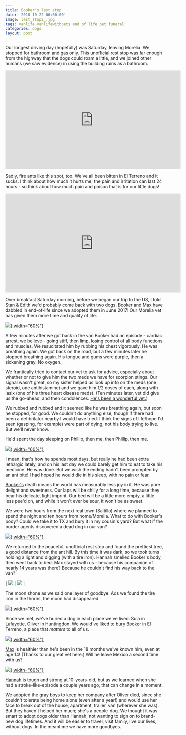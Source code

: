 ```yaml
---
title: Booker's last stop
date: '2018-10-22 06:00:00'
image: last_stop2_.jpg
tags: vanlife vanlifewithpets end of life pet funeral
categories: dogs
layout: post
---
```


Our longest driving day (hopefully) was Saturday, leaving Morelia. We stopped for bathroom and gas only. This unofficial rest stop was far enough from the highway that the dogs could roam a little, and we joined other humans (we saw evidence) in using the building ruins as a bathroom.

<iframe width="560" height="315" src="https://www.youtube-nocookie.com/embed/S2Yh3NB9PCU" frameborder="0" allow="autoplay; encrypted-media" allowfullscreen></iframe>


Sadly, fire ants like this spot, too. We've all been bitten in El Terreno and it sucks. I think about how much it hurts me; the pain and irritation can last 24 hours - so think about how much pain and poison that is for our little dogs!

<iframe width="560" height="315" src="https://www.youtube-nocookie.com/embed/tNOm6VYYBMg" frameborder="0" allow="autoplay; encrypted-media" allowfullscreen></iframe>


Over breakfast Saturday morning, before we began our trip to the US, I told Stan & Edith we'd probably come back with two dogs. Booker and Max have dabbled in end-of-life since we adopted them in June 2017! Our Morelia vet has given them more time and quality of life.

[![](/images/last_stop_.jpg){:width="60%"}](/images/last_stop.jpg)

A few minutes after we got back in the van Booker had an episode - cardiac arrest, we believe - going stiff, then limp, losing control of all body functions and muscles. We resucitated him by rubbing his chest vigorously. He was breathing again. We got back on the road, but a few minutes later he stopped breathing again. His tongue and gums were purple, then a sickening gray. No oxygen.

We frantically tried to contact our vet to ask for advice, especially about whether or not to give him the two meds we have for scorpion stings. Our signal wasn't great, so my sister helped us look up info on the meds (one steroid, one antihistamine) and we gave him 1/2 doses of each, along with lasix (one of his three heart disease meds). (Ten minutes later, vet did give us the go-ahead, and then condolences. [He's been a wonderful vet.](http://reverdecer.annalisagross.com/2018/08/21/what-40-gets-you-at-the-vet-in-mexico/))

We rubbed and rubbed and it seemed like he was breathing again, but soon he stopped, for good.  We couldn't do anything else, though if there had been a defibrilator nearby I would have tried. I think the signs of life/hope I'd seen (gasping, for example) were part of dying, not his body trying to live. But we'll never know.

He'd spent the day sleeping on Phillip, then me, then Phillip, then me.

[![](/images/last_day_.jpg){:width="60%"}](/images/last_day.jpg)

I mean, that's how he spends most days, but really he had been extra lethargic lately, and on his last day we could barely get him to eat to take his medicine. He was done. But we wish the ending hadn't been prompted by an ant bite! I had hoped he would die in his sleep, with no pain or fear.

[Booker's](https://reverdecer.annalisagross.com/2018/09/06/booker/) death means the world has measurably less joy in it. He was pure delight and sweetness. Our laps will be chilly for a long time, because they bear his delicate, light imprint. Our bed will be a little more empty, a little less pee'd on, and while it won't ever be sour, it won't be as sweet.

We were two hours from the next real town (Saltillo) where we planned to spend the night and ten hours from home/Morelia. What to do with Booker's body? Could we take it to TX and bury it in my cousin's yard? But what if the border agents discovered a dead dog in our van?

[![](/images/booker_grave_.jpg){:width="60%"}](/images/booker_grave.jpg)

We returned to the peaceful, unofficial rest stop and found the prettiest tree, a good distance from the ant hill. By this time it was dark, so we took turns holding a light and digging (with a tire iron). Hannah smelled Booker's body, then went back to bed. Max stayed with us - because his companion of nearly 14 years was there? Because he couldn't find his way back to the van?

| [![](/images/booker_grave3_.jpg)](/images/booker_grave3.jpg) | [![](/images/booker_grave2_.jpg)](/images/booker_grave2.jpg) |

The moon shone as we said one layer of goodbye. Ads we found the tire iron in the thorns, the moon had disappeared.

[![](/images/booker_grave4_.jpg){:width="60%"}](/images/booker_grave4.jpg)

Since we met, we've buried a dog in each place we've lived: Sula in Lafayette, Oliver in Huntingdon. We would've liked to bury Booker in El Terreno, a place that *matters* to all of us.

[![](/images/gray_boys_lap_.jpg){:width="60%"}](/images/gray_boys_lap.jpg)

[Max](https://reverdecer.annalisagross.com/2018/09/05/max/) is healthier than he's been in the 18 months we've known him, even at age 14! (Thanks to our great vet here.) Will he leave Mexico a second time with us?

[![](/images/hannah_hiking_.jpg){:width="60%"}](/images/hannah_hiking.jpg)

[Hannah](https://reverdecer.annalisagross.com/2018/09/07/hannah/) is tough and strong at 10-years-old, but as we learned when she had a stroke-like-episode a couple years ago, that can change in a moment.

We adopted the gray boys to keep her company after Oliver died, since she couldn't tolerate being home alone (even after a year!) and would use her face to break out of the house, apartment, trailer, van (wherever she was). But they haven't helped her much; she's a people-dog. We thought it was smart to adopt dogs older than Hannah, not wanting to sign on to brand-new dog lifetimes. And it will be easier to travel, visit family, live our lives, without dogs. In the meantime we have more goodbyes.